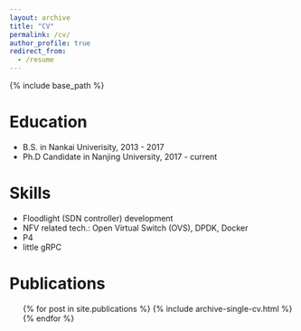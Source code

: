 ```yaml
---
layout: archive
title: "CV"
permalink: /cv/
author_profile: true
redirect_from:
  - /resume
---
```


{% include base_path %}

Education
======
* B.S. in Nankai Univerisity, 2013 - 2017
* Ph.D Candidate in Nanjing University, 2017 - current
  
Skills
======
* Floodlight (SDN controller) development
* NFV related tech.: Open Virtual Switch (OVS), DPDK, Docker
* P4
* little gRPC

Publications
======
  <ul>{% for post in site.publications %}
    {% include archive-single-cv.html %}
  {% endfor %}</ul>
  
